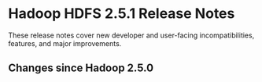 # Hadoop HDFS 2.5.1 Release Notes

These release notes cover  new developer and user-facing incompatibilities, features, and major improvements.

## Changes since Hadoop 2.5.0




